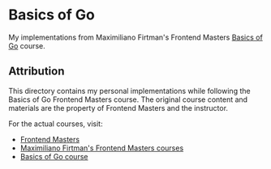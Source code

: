# Basics of Go

My implementations from Maximiliano Firtman's Frontend Masters [Basics of Go](https://frontendmasters.com/courses/go-basics/) course.

## Attribution

This directory contains my personal implementations while following the Basics of Go Frontend Masters course. The original course content and materials are the property of Frontend Masters and the instructor.

For the actual courses, visit:
- [Frontend Masters](https://frontendmasters.com)
- [Maximiliano Firtman's Frontend Masters courses](https://frontendmasters.com/teachers/firt/)
- [Basics of Go course](https://frontendmasters.com/courses/go-basics/)
